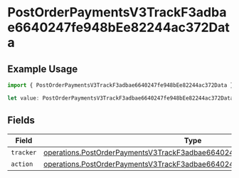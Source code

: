 # PostOrderPaymentsV3TrackF3adbae6640247fe948bEe82244ac372Data

## Example Usage

```typescript
import { PostOrderPaymentsV3TrackF3adbae6640247fe948bEe82244ac372Data } from "@dhaba/safepay-ts/models/operations";

let value: PostOrderPaymentsV3TrackF3adbae6640247fe948bEe82244ac372Data = {};
```

## Fields

| Field                                                                                                                                                                    | Type                                                                                                                                                                     | Required                                                                                                                                                                 | Description                                                                                                                                                              |
| ------------------------------------------------------------------------------------------------------------------------------------------------------------------------ | ------------------------------------------------------------------------------------------------------------------------------------------------------------------------ | ------------------------------------------------------------------------------------------------------------------------------------------------------------------------ | ------------------------------------------------------------------------------------------------------------------------------------------------------------------------ |
| `tracker`                                                                                                                                                                | [operations.PostOrderPaymentsV3TrackF3adbae6640247fe948bEe82244ac372Tracker](../../models/operations/postorderpaymentsv3trackf3adbae6640247fe948bee82244ac372tracker.md) | :heavy_minus_sign:                                                                                                                                                       | N/A                                                                                                                                                                      |
| `action`                                                                                                                                                                 | [operations.PostOrderPaymentsV3TrackF3adbae6640247fe948bEe82244ac372Action](../../models/operations/postorderpaymentsv3trackf3adbae6640247fe948bee82244ac372action.md)   | :heavy_minus_sign:                                                                                                                                                       | N/A                                                                                                                                                                      |